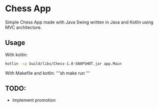 # Chess App

Simple Chess App made with Java Swing written in Java and Kotlin using MVC architecture.

## Usage

With kotlin:

```sh
kotlin -cp build/libs/Chess-1.0-SNAPSHOT.jar app.Main
```

With Makefile and kotlin:
'''sh 
make run
'''

## TODO:

- Implement promotion
